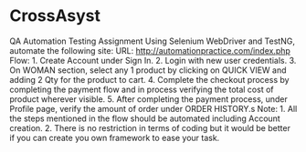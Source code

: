 # CrossAsyst
QA Automation Testing Assignment  Using Selenium WebDriver and TestNG, automate the following site:  URL: http://automationpractice.com/index.php  Flow: 1. Create Account under Sign In. 2. Login with new user credentials. 3. On WOMAN section, select any 1 product by clicking on QUICK VIEW and adding 2 Qty for the product to cart. 4. Complete the checkout process by completing the payment flow and in process verifying the total cost of product wherever visible. 5. After completing the payment process, under Profile page, verify the amount of order under ORDER HISTORY.s   Note: 1. All the steps mentioned in the flow should be automated including Account creation. 2. There is no restriction in terms of coding but it would be better if you can create you own framework to ease your task.
